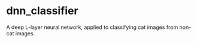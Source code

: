# dnn_classifier
A  deep L-layer neural network, applied to classifying cat images from non-cat images. 
